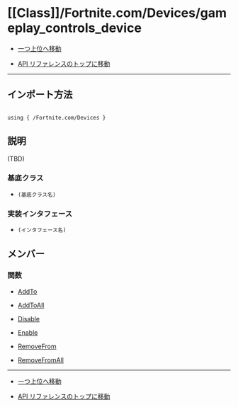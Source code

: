 # [[Class]]/Fortnite.com/Devices/gameplay_controls_device

- [一つ上位へ移動](../main.md)

- [API リファレンスのトップに移動](/main.md)

---

## インポート方法

```verse

using { /Fortnite.com/Devices }

```

## 説明

(TBD)

### 基底クラス

- `(基底クラス名)`

### 実装インタフェース

- `(インタフェース名)`

## メンバー

### 関数

- [AddTo](./F_AddTo/main.md)

- [AddToAll](./F_AddToAll/main.md)

- [Disable](./F_Disable/main.md)

- [Enable](./F_Enable/main.md)

- [RemoveFrom](./F_RemoveFrom/main.md)

- [RemoveFromAll](./F_RemoveFromAll/main.md)

---

- [一つ上位へ移動](../main.md)

- [API リファレンスのトップに移動](/main.md)
